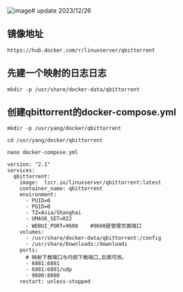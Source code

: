 ![image](https://github.com/primeyoung/Docker_study/assets/48234143/7c848c0f-04a8-4ab5-ac13-ad80b127c518)# update 2023/12/26
## 镜像地址
```
https://hub.docker.com/r/linuxserver/qbittorrent
```

## 先建一个映射的日志日志
```
mkdir -p /usr/share/docker-data/qbittorrent
```

## 创建qbittorrent的docker-compose.yml
```
mkdir -p /usr/yang/docker/qbittorrent
```

```
cd /usr/yang/docker/qbittorrent
```

```
nano docker-compose.yml
```

```
version: "2.1" 
services: 
  qbittorrent: 
    image:  lscr.io/linuxserver/qbittorrent:latest
    container_name: qbittorrent 
    environment: 
      - PUID=0 
      - PGID=0
      - TZ=Asia/Shanghai
      - UMASK_SET=022
      - WEBUI_PORT=9600    #9600是管理页面端口
    volumes:
      - /usr/share/docker-data/qbittorrent:/config                
      - /usr/share/Downloads:/downloads       
    ports:  
      # 映射下载端口与内部下载端口,后面可改。
      - 6881:6881        
      - 6881:6881/udp
      - 9600:8080
    restart: unless-stopped
```
